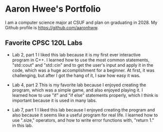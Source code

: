 
# Aaron Hwee's Portfolio

I am a computer science major at CSUF and plan on graduating in 2028. My Github profile is https://github.com/aaronhww.

## Favorite CPSC 120L Labs

* Lab 2, part 1
    I liked this lab because it is my first ever interactive program in C++. I learned how to use the most common statements, "std::cout" and "std::cin" and to get the user's input and apply it in the code, which was a huge accomplishment for a beginner. At first, it was challenging, but after I got the hang of it, I saw how easy it was.

* Lab 4, part 2
    This is my favorite lab because I enjoyed creating the program, which was a simple game, and also enjoyed playing it. I learned how to use "if" and "if else" statements properly, which I think is important because it is used in many labs.

* Lab 7, part 1
    I liked this lab because I enjoyed creating the program and also because it seems like a useful program for real life. I learned how to use ".size," operators, and how to write error functions with, "return 1." in this lab.
